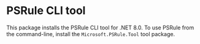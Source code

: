 # PSRule CLI tool

This package installs the PSRule CLI tool for .NET 8.0.
To use PSRule from the command-line, install the `Microsoft.PSRule.Tool` tool package.
